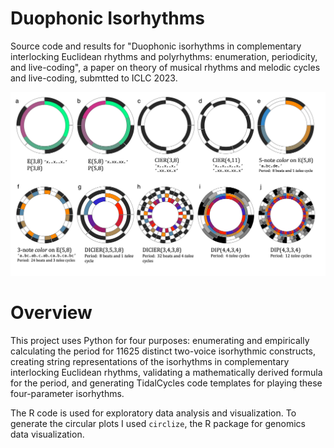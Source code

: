 # Duophonic Isorhythms

Source code and results for "Duophonic isorhythms in complementary interlocking Euclidean rhythms and polyrhythms:  enumeration, periodicity, and live-coding",  a paper on theory of musical rhythms and melodic cycles and live-coding, submtted to ICLC 2023.

![circular_plots](https://github.com/TylerMcLaughlin/duophonic_isorhythms/blob/main/iclc_paper/figures/pngs/figure1.png)

# Overview

This project uses Python for four purposes:  enumerating and empirically calculating the period for 11625 distinct two-voice isorhythmic constructs, creating string representations of the isorhythms in complementary interlocking Euclidean rhythms, validating a mathematically derived formula for the period, and generating TidalCycles code templates for playing these four-parameter isorhythms.

The R code is used for exploratory data analysis and visualization.  To generate the circular plots I used ```circlize```, the R package for genomics data visualization.


